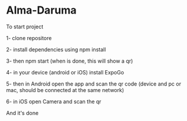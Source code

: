 # Alma-Daruma

To start project

1- clone repositore

2- install dependencies using npm install

3- then npm start (when is done, this will show a qr)

4- in your device (android or iOS) install ExpoGo

5- then in Android open the app and scan the qr code (device and pc or mac, should be connected at the same network)

6- in iOS open Camera and scan the qr

And it's done
